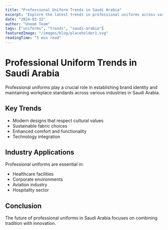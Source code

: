 ```yaml
---
title: "Professional Uniform Trends in Saudi Arabia"
excerpt: "Explore the latest trends in professional uniforms across various industries in Saudi Arabia."
date: "2024-03-15"
author: "Uneom Team"
tags: ["uniforms", "trends", "saudi-arabia"]
featuredImage: "/images/blog/placeholder1.svg"
readingTime: "5 min read"
---
```


# Professional Uniform Trends in Saudi Arabia

Professional uniforms play a crucial role in establishing brand identity and maintaining workplace standards across various industries in Saudi Arabia.

## Key Trends

- Modern designs that respect cultural values
- Sustainable fabric choices
- Enhanced comfort and functionality
- Technology integration

## Industry Applications

Professional uniforms are essential in:
- Healthcare facilities
- Corporate environments
- Aviation industry
- Hospitality sector

## Conclusion

The future of professional uniforms in Saudi Arabia focuses on combining tradition with innovation.
